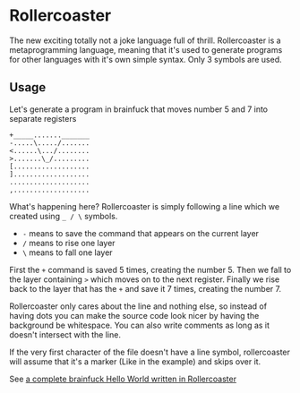# Rollercoaster

The new exciting totally not a joke language full of thrill.
Rollercoaster is a metaprogramming language, meaning that it's used to generate programs for other languages with it's own simple syntax. Only 3 symbols are used.

## Usage
Let's generate a program in brainfuck that moves number 5 and 7 into separate registers

```
+_____......._______
-.....\...../.......
<......\.../........
>.......\_/.........
[...................
]...................
....................
,...................
```

What's happening here?
Rollercoaster is simply following a line which we created using `_ / \` symbols.
- `-` means to save the command that appears on the current layer
- `/` means to rise one layer
- `\` means to fall one layer

First the `+` command is saved 5 times, creating the number 5. Then we fall to the layer containing `>` which moves on to the next register. Finally we rise back to the layer that has the `+` and save it 7 times, creating the number 7.

Rollercoaster only cares about the line and nothing else, so instead of having dots you can make the source code look nicer by having the background be whitespace. You can also write comments as long as it doesn't intersect with the line.

If the very first character of the file doesn't have a line symbol, rollercoaster will assume that it's a marker (Like in the example) and skips over it.

See [a complete brainfuck Hello World written in Rollercoaster](examples/brainfuck_hello_world.rc)
